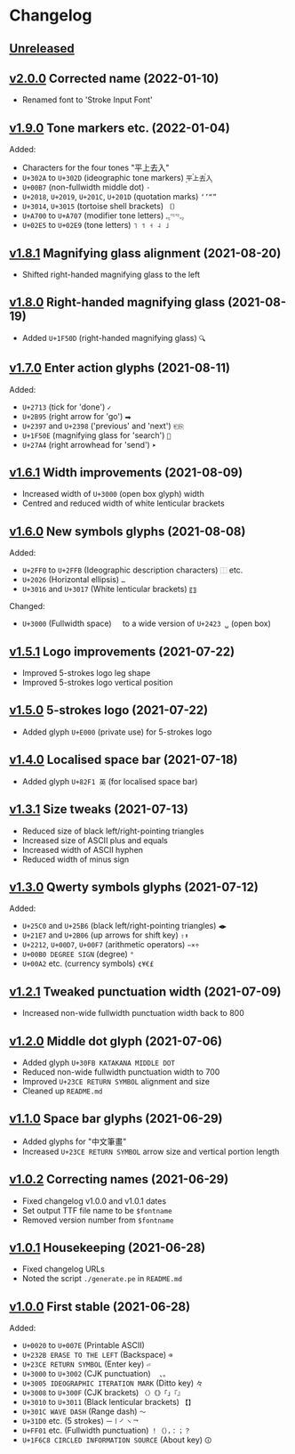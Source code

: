 # Changelog


## [Unreleased]


## [v2.0.0] Corrected name (2022-01-10)

- Renamed font to 'Stroke Input Font'


## [v1.9.0] Tone markers etc. (2022-01-04)

Added:
- Characters for the four tones "平上去入"
- `U+302A` to `U+302D` (ideographic tone markers) `平〪上〫去〬入〭`
- `U+00B7` (non-fullwidth middle dot) `·`
- `U+2018`, `U+2019`, `U+201C`, `U+201D` (quotation marks) `‘’“”`
- `U+3014`, `U+3015` (tortoise shell brackets) `〔〕`
- `U+A700` to `U+A707` (modifier tone letters) `꜀꜁꜂꜃꜄꜅꜆꜇`
- `U+02E5` to `U+02E9` (tone letters) `˥ ˦ ˧ ˨ ˩`


## [v1.8.1] Magnifying glass alignment (2021-08-20)

- Shifted right-handed magnifying glass to the left


## [v1.8.0] Right-handed magnifying glass (2021-08-19)

- Added `U+1F50D` (right-handed magnifying glass) `🔍`


## [v1.7.0] Enter action glyphs (2021-08-11)

Added:
- `U+2713` (tick for 'done') `✓`
- `U+2B95` (right arrow for 'go') `⮕`
- `U+2397` and `U+2398` ('previous' and 'next') `⎗⎘`
- `U+1F50E` (magnifying glass for 'search') `🔎`
- `U+27A4` (right arrowhead for 'send') `➤`


## [v1.6.1] Width improvements (2021-08-09)

- Increased width of `U+3000` (open box glyph) width
- Centred and reduced width of white lenticular brackets


## [v1.6.0] New symbols glyphs (2021-08-08)

Added:
- `U+2FF0` to `U+2FFB` (Ideographic description characters) `⿰` etc.
- `U+2026` (Horizontal ellipsis) `…`
- `U+3016` and `U+3017` (White lenticular brackets) `〖〗`

Changed:
- `U+3000` (Fullwidth space) `　` to a wide version of `U+2423 ␣` (open box)


## [v1.5.1] Logo improvements (2021-07-22)

- Improved 5-strokes logo leg shape
- Improved 5-strokes logo vertical position


## [v1.5.0] 5-strokes logo (2021-07-22)

- Added glyph `U+E000` (private use) for 5-strokes logo


## [v1.4.0] Localised space bar (2021-07-18)

- Added glyph `U+82F1 英` (for localised space bar)


## [v1.3.1] Size tweaks (2021-07-13)

- Reduced size of black left/right-pointing triangles
- Increased size of ASCII plus and equals
- Increased width of ASCII hyphen
- Reduced width of minus sign


## [v1.3.0] Qwerty symbols glyphs (2021-07-12)

Added:
- `U+25C0` and `U+25B6` (black left/right-pointing triangles) `◀▶`
- `U+21E7` and `U+2B06` (up arrows for shift key) `⇧⬆`
- `U+2212`, `U+00D7`, `U+00F7` (arithmetic operators) `−×÷`
- `U+00B0 DEGREE SIGN` (degree) `°`
- `U+00A2` etc. (currency symbols) `¢¥€£`


## [v1.2.1] Tweaked punctuation width (2021-07-09)

- Increased non-wide fullwidth punctuation width back to 800


## [v1.2.0] Middle dot glyph (2021-07-06)

- Added glyph `U+30FB KATAKANA MIDDLE DOT`
- Reduced non-wide fullwidth punctuation width to 700
- Improved `U+23CE RETURN SYMBOL` alignment and size
- Cleaned up `README.md`


## [v1.1.0] Space bar glyphs (2021-06-29)

- Added glyphs for "中文筆畫"
- Increased `U+23CE RETURN SYMBOL` arrow size and vertical portion length


## [v1.0.2] Correcting names (2021-06-29)

- Fixed changelog v1.0.0 and v1.0.1 dates
- Set output TTF file name to be `$fontname`
- Removed version number from `$fontname`


## [v1.0.1] Housekeeping (2021-06-28)

- Fixed changelog URLs
- Noted the script `./generate.pe` in `README.md`


## [v1.0.0] First stable (2021-06-28)

Added:
- `U+0020` to `U+007E` (Printable ASCII)
- `U+232B ERASE TO THE LEFT` (Backspace) `⌫`
- `U+23CE RETURN SYMBOL` (Enter key) `⏎`
- `U+3000` to `U+3002` (CJK punctuation) `　、。`
- `U+3005 IDEOGRAPHIC ITERATION MARK` (Ditto key) `々`
- `U+3008` to `U+300F` (CJK brackets) `〈〉《》「」『』`
- `U+3010` to `U+3011` (Black lenticular brackets) `【】`
- `U+301C WAVE DASH` (Range dash) `〜`
- `U+31D0` etc. (5 strokes) `㇐㇑㇒㇔㇖`
- `U+FF01` etc. (Fullwidth punctuation) `！（），：；？`
- `U+1F6C8 CIRCLED INFORMATION SOURCE` (About key) `🛈`


[Unreleased]:
  https://github.com/stroke-input/stroke-input-font/compare/v2.0.0...HEAD
[v2.0.0]:
  https://github.com/stroke-input/stroke-input-font/compare/v1.9.0...v2.0.0
[v1.9.0]:
  https://github.com/stroke-input/stroke-input-font/compare/v1.8.1...v1.9.0
[v1.8.1]:
  https://github.com/stroke-input/stroke-input-font/compare/v1.8.0...v1.8.1
[v1.8.0]:
  https://github.com/stroke-input/stroke-input-font/compare/v1.7.0...v1.8.0
[v1.7.0]:
  https://github.com/stroke-input/stroke-input-font/compare/v1.6.1...v1.7.0
[v1.6.1]:
  https://github.com/stroke-input/stroke-input-font/compare/v1.6.0...v1.6.1
[v1.6.0]:
  https://github.com/stroke-input/stroke-input-font/compare/v1.5.1...v1.6.0
[v1.5.1]:
  https://github.com/stroke-input/stroke-input-font/compare/v1.5.0...v1.5.1
[v1.5.0]:
  https://github.com/stroke-input/stroke-input-font/compare/v1.4.0...v1.5.0
[v1.4.0]:
  https://github.com/stroke-input/stroke-input-font/compare/v1.3.1...v1.4.0
[v1.3.1]:
  https://github.com/stroke-input/stroke-input-font/compare/v1.3.0...v1.3.1
[v1.3.0]:
  https://github.com/stroke-input/stroke-input-font/compare/v1.2.1...v1.3.0
[v1.2.1]:
  https://github.com/stroke-input/stroke-input-font/compare/v1.2.0...v1.2.1
[v1.2.0]:
  https://github.com/stroke-input/stroke-input-font/compare/v1.1.0...v1.2.0
[v1.1.0]:
  https://github.com/stroke-input/stroke-input-font/compare/v1.0.2...v1.1.0
[v1.0.2]:
  https://github.com/stroke-input/stroke-input-font/compare/v1.0.1...v1.0.2
[v1.0.1]:
  https://github.com/stroke-input/stroke-input-font/compare/v1.0.0...v1.0.1
[v1.0.0]:
  https://github.com/stroke-input/stroke-input-font/releases/tag/v1.0.0
